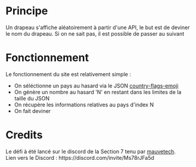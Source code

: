 <h1>Principe</h1>
<p> Un drapeau s'affiche aléatoirement à partir d'une API, le but est de deviner le nom du drapeau. Si on ne sait pas, il est possible de passer au suivant</p>

<h1>Fonctionnement</h1>
<p>Le fonctionnement du site est relativement simple : 
<ul>
  <li>On séléctionne un pays au hasard via le JSON <a href="https://github.com/risan/country-flag-emoji-json">country-flags-emoji</a></li>
  <li>On génère un nombre au hasard 'N' en restant dans les limites de la taille du JSON</li>
  <li>On récupère les informations relatives au pays d'index N</li>
  <li>On fait deviner</li>
</ul>

<h1>Credits</h1>
<p>Le défi à été lancé sur le discord de la Section 7 tenu par <a href="https://www.tiktok.com/@mauvetech">mauvetech</a>.<br>
Lien vers le Discord : https://discord.com/invite/Ms78rJFa5d </p>
